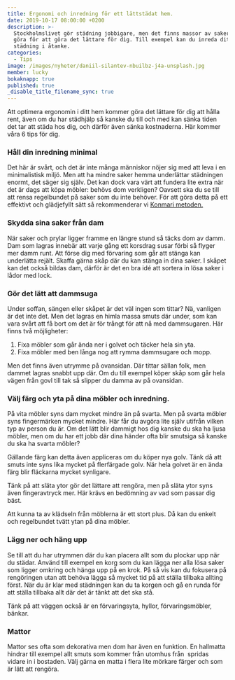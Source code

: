 ```yaml
---
title: Ergonomi och inredning för ett lättstädat hem.
date: 2019-10-17 08:00:00 +0200
description: >-
  Stockholmslivet gör städning jobbigare, men det finns massor av saker du kan
  göra för att göra det lättare för dig. Till exempel kan du inreda ditt hem med
  städning i åtanke.
categories:
  - Tips
image: /images/nyheter/daniil-silantev-nbuilbz-j4a-unsplash.jpg
member: lucky
bokaknapp: true
published: true
_disable_title_filename_sync: true
---
```


Att optimera ergonomin i ditt hem kommer göra det l&auml;ttare för dig att h&aring;lla rent, &auml;ven om du har st&auml;dhj&auml;lp s&aring; kanske du till och med kan s&auml;nka tiden det tar att st&auml;da hos dig, och d&auml;rför &auml;ven s&auml;nka kostnaderna. H&auml;r kommer v&aring;ra 6 tips för dig.

### H&aring;ll din inredning minimal

Det h&auml;r &auml;r sv&aring;rt, och det &auml;r inte m&aring;nga m&auml;nniskor nöjer sig med att leva i en minimalistisk miljö. Men att ha mindre saker hemma underl&auml;ttar st&auml;dningen enormt, det s&auml;ger sig sj&auml;lv. Det kan dock vara v&auml;rt att fundera lite extra n&auml;r det &auml;r dags att köpa möbler: behövs dom verkligen? Oavsett ska du se till att rensa regelbundet p&aring; saker som du inte behöver. För att göra detta p&aring; ett effektivt och gl&auml;djefyllt s&auml;tt s&aring; rekommenderar vi [Konmari metoden.](/tips/konmari-metoden/)

### Skydda sina saker fr&aring;n dam

N&auml;r saker och prylar ligger framme en l&auml;ngre stund s&aring; t&auml;cks dom av damm. Dam som lagras inneb&auml;r att varje g&aring;ng ett korsdrag susar förbi s&aring; flyger mer damm runt. Att förse dig med förvaring som g&aring;r att st&auml;nga kan underl&auml;tta rej&auml;lt. Skaffa g&auml;rna sk&aring;p d&auml;r du kan st&auml;nga in dina saker. I sk&aring;pet kan det ocks&aring; bildas dam, d&auml;rför &auml;r det en bra id&eacute; att sortera in lösa saker i l&aring;dor med lock.

### Gör det l&auml;tt att dammsuga

Under soffan, s&auml;ngen eller sk&aring;pet &auml;r det v&auml;l ingen som tittar? N&auml;, vanligen &auml;r det inte det. Men det lagras en himla massa smuts d&auml;r under, som kan vara sv&aring;rt att f&aring; bort om det &auml;r för tr&aring;ngt för att n&aring; med dammsugaren. H&auml;r finns tv&aring; möjligheter:&nbsp;

1. Fixa möbler som g&aring;r &auml;nda ner i golvet och t&auml;cker hela sin yta.
2. Fixa möbler med ben l&aring;nga nog att rymma dammsugare och mopp.

Men det finns &auml;ven utrymme p&aring; ovansidan. D&auml;r tittar s&auml;llan folk, men dammet lagras snabbt upp d&auml;r. Om du till exempel köper sk&aring;p som g&aring;r hela v&auml;gen fr&aring;n govl till tak s&aring; slipper du damma av p&aring; ovansidan.

### V&auml;lj f&auml;rg och yta p&aring; dina möbler och inredning.

P&aring; vita möbler syns dam mycket mindre &auml;n p&aring; svarta. Men p&aring; svarta möbler syns fingerm&auml;rken mycket mindre. H&auml;r f&aring;r du avgöra lite sj&auml;lv utifr&aring;n vilken typ av person du &auml;r. Om det l&auml;tt blir dammigt hos dig kanske du ska ha ljusa möbler, men om du har ett jobb d&auml;r dina h&auml;nder ofta blir smutsiga s&aring; kanske du ska ha svarta möbler?

G&auml;llande f&auml;rg kan detta &auml;ven appliceras om du köper nya golv. T&auml;nk d&aring; att smuts inte syns lika mycket p&aring; flerf&auml;rgade golv. N&auml;r hela golvet &auml;r en &auml;nda f&auml;rg blir fl&auml;ckarna mycket synligare.&nbsp;

T&auml;nk p&aring; att sl&auml;ta ytor gör det l&auml;ttare att rengöra, men p&aring; sl&auml;ta ytor syns &auml;ven fingeravtryck mer. H&auml;r kr&auml;vs en bedömning av vad som passar dig b&auml;st.&nbsp;

Att kunna ta av kl&auml;dseln fr&aring;n möblerna &auml;r ett stort plus. D&aring; kan du enkelt och regelbundet tv&auml;tt ytan p&aring; dina möbler.

### L&auml;gg ner och h&auml;ng upp

Se till att du har utrymmen d&auml;r du kan placera allt som du plockar upp n&auml;r du st&auml;dar. Anv&auml;nd till exempel en korg som du kan l&auml;gga ner alla lösa saker som ligger omkring och h&auml;nga upp p&aring; en krok. P&aring; s&aring; vis kan du fokusera p&aring; rengöringen utan att behöva l&auml;gga s&aring; mycket tid p&aring; att st&auml;lla tillbaka allting först. N&auml;r du &auml;r klar med st&auml;dningen kan du ta korgen och g&aring; en runda för att st&auml;lla tillbaka allt d&auml;r det &auml;r t&auml;nkt att det ska st&aring;.

T&auml;nk p&aring; att v&auml;ggen ocks&aring; &auml;r en förvaringsyta, hyllor, förvaringsmöbler, b&auml;nkar.

### Mattor

Mattor ses ofta som dekorativa men dom har &auml;ven en funktion. En hallmatta hindrar till exempel allt smuts som kommer fr&aring;n utomhus fr&aring;n&nbsp; spridas vidare in i bostaden. V&auml;lj g&auml;rna en matta i flera lite mörkare f&auml;rger och som &auml;r l&auml;tt att rengöra.

&nbsp;